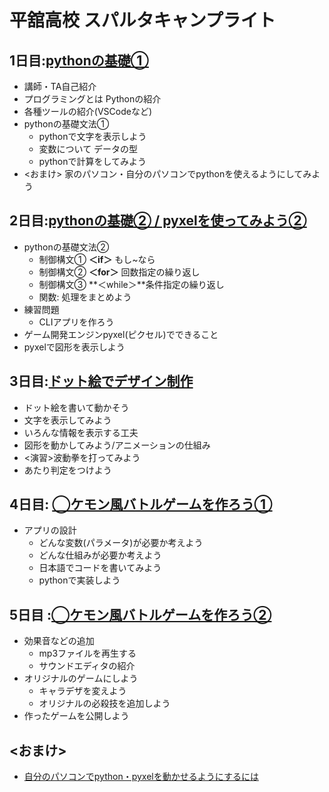 # 平舘高校 スパルタキャンプライト

## 1日目:[pythonの基礎①](./day1/day1.md)
- 講師・TA自己紹介
- プログラミングとは Pythonの紹介
- 各種ツールの紹介(VSCodeなど)
- pythonの基礎文法①
  - pythonで文字を表示しよう
  - 変数について データの型
  - pythonで計算をしてみよう
- <おまけ> 家のパソコン・自分のパソコンでpythonを使えるようにしてみよう

## 2日目:[pythonの基礎② / pyxelを使ってみよう②](./day2/day2.md)
- pythonの基礎文法②
  - 制御構文① **＜if＞** もし~なら
  - 制御構文② **＜for＞** 回数指定の繰り返し
  - 制御構文③ **＜while＞**条件指定の繰り返し
  - 関数: 処理をまとめよう
- 練習問題
  - CLIアプリを作ろう
- ゲーム開発エンジンpyxel(ピクセル)でできること
- pyxelで図形を表示しよう

## 3日目:[ドット絵でデザイン制作](./day3/day3.md)
- ドット絵を書いて動かそう
- 文字を表示してみよう
- いろんな情報を表示する工夫
- 図形を動かしてみよう/アニメーションの仕組み
- <演習>波動拳を打ってみよう
- あたり判定をつけよう

## 4日目: [◯ケモン風バトルゲームを作ろう①](./day4/day4.md)
- アプリの設計
  - どんな変数(パラメータ)が必要か考えよう
  - どんな仕組みが必要か考えよう
  - 日本語でコードを書いてみよう
  - pythonで実装しよう

## 5日目 :[◯ケモン風バトルゲームを作ろう②](./day5/day5.md)
- 効果音などの追加
  - mp3ファイルを再生する
  - サウンドエディタの紹介
- オリジナルのゲームにしよう
  - キャラデザを変えよう
  - オリジナルの必殺技を追加しよう
- 作ったゲームを公開しよう

## <おまけ>
  - [自分のパソコンでpython・pyxelを動かせるようにするには](./omake.md)

